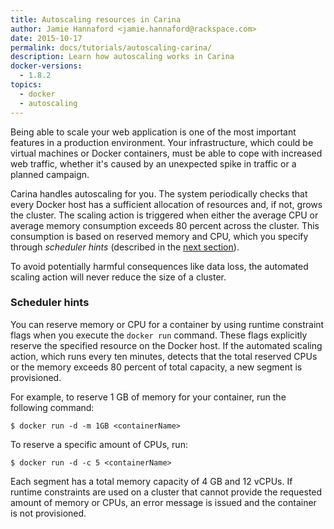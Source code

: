 ```yaml
---
title: Autoscaling resources in Carina
author: Jamie Hannaford <jamie.hannaford@rackspace.com>
date: 2015-10-17
permalink: docs/tutorials/autoscaling-carina/
description: Learn how autoscaling works in Carina
docker-versions:
  - 1.8.2
topics:
  - docker
  - autoscaling
---
```


Being able to scale your web application is one of the most important features
in a production environment. Your infrastructure, which could be virtual machines
or Docker containers, must be able to cope with increased web traffic, whether
it's caused by an unexpected spike in traffic or a planned campaign.

Carina handles autoscaling for you. The system periodically checks that every
Docker host has a sufficient allocation of resources and, if not, grows the
cluster. The scaling action is triggered when either the average CPU or average
memory consumption exceeds 80 percent across the cluster. This consumption is
based on reserved memory and CPU, which you specify through _scheduler hints_
(described in the [next section](#scheduler-hints)).

To avoid potentially harmful consequences like data loss, the automated scaling
action will never reduce the size of a cluster.

### Scheduler hints

You can reserve memory or CPU for a container by using runtime constraint flags
when you execute the `docker run` command. These flags explicitly reserve the
specified resource on the Docker host. If the automated scaling action, which runs
every ten minutes, detects that the total reserved CPUs or the memory exceeds
80 percent of total capacity, a new segment is provisioned.

For example, to reserve 1 GB of memory for your container, run the following command:

```
$ docker run -d -m 1GB <containerName>
```

To reserve a specific amount of CPUs, run:

```
$ docker run -d -c 5 <containerName>
```

Each segment has a total memory capacity of 4 GB and 12 vCPUs. If runtime
constraints are used on a cluster that cannot provide the requested amount of
memory or CPUs, an error message is issued and the container is not provisioned.
